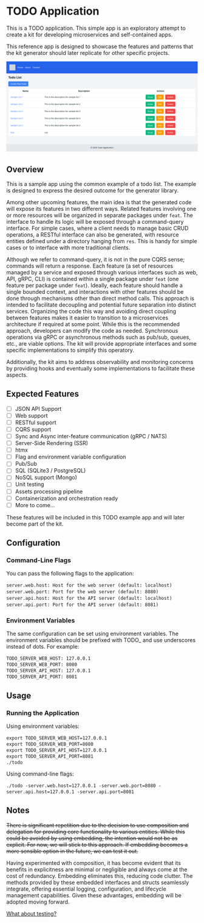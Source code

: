# TODO Application

This is a TODO application. This simple app is an exploratory attempt to create a kit for developing microservices and self-contained apps.

This reference app is designed to showcase the features and patterns that the kit generator should later replicate for other specific projects.

<img src="docs/img/todo.png" alt="TODO Application" />

## Overview
This is a sample app using the common example of a todo list. The example is designed to express the desired outcome for the generator library.

Among other upcoming features, the main idea is that the generated code will expose its features in two different ways. Related features involving one or more resources will be organized in separate packages under `feat`. The interface to handle its logic will be exposed through a command-query interface. For simple cases, where a client needs to manage basic CRUD operations, a RESTful interface can also be generated, with resource entities defined under a directory hanging from `res`. This is handy for simple cases or to interface with more traditional clients.

Although we refer to command-query, it is not in the pure CQRS sense; commands will return a response. Each feature (a set of resources managed by a service and exposed through various interfaces such as web, API, gRPC, CLI) is contained within a single package under `feat` (one feature per package under `feat`). Ideally, each feature should handle a single bounded context, and interactions with other features should be done through mechanisms other than direct method calls. This approach is intended to facilitate decoupling and potential future separation into distinct services. Organizing the code this way and avoiding direct coupling between features makes it easier to transition to a microservices architecture if required at some point. While this is the recommended approach, developers can modify the code as needed. Synchronous operations via gRPC or asynchronous methods such as pub/sub, queues, etc., are viable options. The kit will provide appropriate interfaces and some specific implementations to simplify this operatory.

Additionally, the kit aims to address observability and monitoring concerns by providing hooks and eventually some implementations to facilitate these aspects.

## Expected Features
- [ ] JSON API Support
- [ ] Web support
- [ ] RESTful support
- [ ] CQRS support
- [ ] Sync and Async inter-feature communication (gRPC / NATS)
- [ ] Server-Side Rendering (SSR) 
- [ ] htmx 
- [ ] Flag and environment variable configuration
- [ ] Pub/Sub
- [ ] SQL (SQLite3 / PostgreSQL)
- [ ] NoSQL support (Mongo)
- [ ] Unit testing
- [ ] Assets processing pipeline
- [ ] Containerization and orchestration ready
- [ ] More to come...

These features will be included in this TODO example app and will later become part of the kit.

## Configuration
### Command-Line Flags
You can pass the following flags to the application:  
```txt
server.web.host: Host for the web server (default: localhost)
server.web.port: Port for the web server (default: 8080)
server.api.host: Host for the API server (default: localhost)
server.api.port: Port for the API server (default: 8081)
```

### Environment Variables
The same configuration can be set using environment variables. The environment variables should be prefixed with TODO_ and use underscores instead of dots. For example:  
```shell
TODO_SERVER_WEB_HOST: 127.0.0.1
TODO_SERVER_WEB_PORT: 8080
TODO_SERVER_API_HOST: 127.0.0.1
TODO_SERVER_API_PORT: 8081
```

## Usage
### Running the Application

Using environment variables:
```shell
export TODO_SERVER_WEB_HOST=127.0.0.1
export TODO_SERVER_WEB_PORT=8080
export TODO_SERVER_API_HOST=127.0.0.1
export TODO_SERVER_API_PORT=8081
./todo
```

Using command-line flags:

```shell
./todo -server.web.host=127.0.0.1 -server.web.port=8080 -server.api.host=127.0.0.1 -server.api.port=8081
```

## Notes
~~There is significant repetition due to the decision to use composition and delegation for providing core functionality to various entities.
While this could be avoided by using embedding, the intention would not be as explicit. 
For now, we will stick to this approach. If embedding becomes a more sensible option in the future, we can test it out.~~

Having experimented with composition, it has become evident that its benefits in explicitness are minimal or negligible and always come at the cost of redundancy. Embedding eliminates this, reducing code clutter.
The methods provided by these embedded interfaces and structs seamlessly integrate, offering essential logging, configuration, and lifecycle management capabilities.
Given these advantages, embedding will be adopted moving forward.

[What about testing?](https://htmx.org/essays/prefer-if-statements/#:~:text=Implementation%20Driven%20Development,drive%20that%20test)
